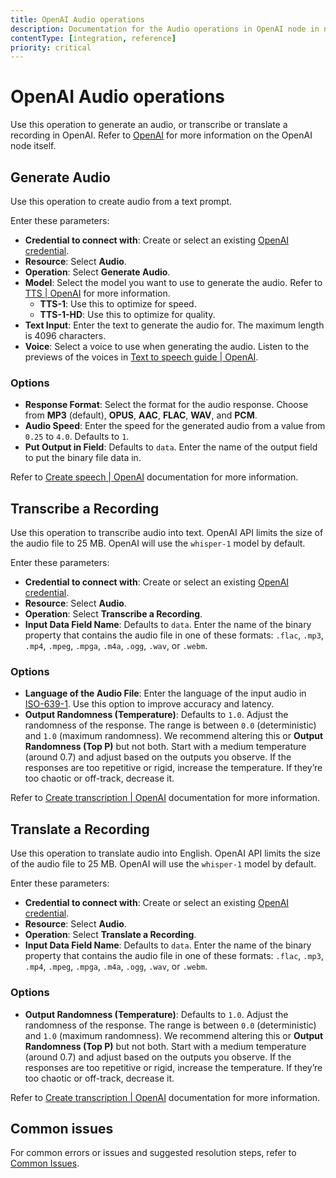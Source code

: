 ```yaml
---
title: OpenAI Audio operations 
description: Documentation for the Audio operations in OpenAI node in n8n, a workflow automation platform. Includes details of operations and configuration, and links to examples and credentials information.
contentType: [integration, reference]
priority: critical
---
```


# OpenAI Audio operations

Use this operation to generate an audio, or transcribe or translate a recording in OpenAI. Refer to [OpenAI](/integrations/builtin/app-nodes/n8n-nodes-langchain.openai/index.md) for more information on the OpenAI node itself.

## Generate Audio

Use this operation to create audio from a text prompt. 

Enter these parameters:

- **Credential to connect with**: Create or select an existing [OpenAI credential](/integrations/builtin/credentials/openai.md).
- **Resource**: Select **Audio**.
- **Operation**: Select **Generate Audio**.
- **Model**: Select the model you want to use to generate the audio. Refer to [TTS | OpenAI](https://platform.openai.com/docs/models/tts) for more information.
    - **TTS-1**: Use this to optimize for speed.
    - **TTS-1-HD**:	Use this to optimize for quality.
- **Text Input**: Enter the text to generate the audio for. The maximum length is 4096 characters.
- **Voice**: Select a voice to use when generating the audio. Listen to the previews of the voices in [Text to speech guide | OpenAI](https://platform.openai.com/docs/guides/text-to-speech/quickstart).

### Options

- **Response Format**: Select the format for the audio response. Choose from **MP3** (default), **OPUS**, **AAC**, **FLAC**, **WAV**, and **PCM**.
- **Audio Speed**: Enter the speed for the generated audio from a value from `0.25` to `4.0`. Defaults to `1`.
- **Put Output in Field**: Defaults to `data`. Enter the name of the output field to put the binary file data in. 

Refer to [Create speech | OpenAI](https://platform.openai.com/docs/api-reference/audio/createSpeech) documentation for more information.

## Transcribe a Recording

Use this operation to transcribe audio into text. OpenAI API limits the size of the audio file to 25 MB. OpenAI will use the `whisper-1` model by default. 

Enter these parameters:

- **Credential to connect with**: Create or select an existing [OpenAI credential](/integrations/builtin/credentials/openai.md).
- **Resource**: Select **Audio**.
- **Operation**: Select **Transcribe a Recording**.
- **Input Data Field Name**: Defaults to `data`. Enter the name of the binary property that contains the audio file in one of these formats: `.flac`, `.mp3`, `.mp4`, `.mpeg`, `.mpga`, `.m4a`, `.ogg`, `.wav`, or `.webm`. 

### Options

- **Language of the Audio File**: Enter the language of the input audio in  [ISO-639-1](https://en.wikipedia.org/wiki/List_of_ISO_639_language_codes). Use this option to improve accuracy and latency.
- **Output Randomness (Temperature)**: Defaults to `1.0`. Adjust the randomness of the response. The range is between `0.0` (deterministic) and `1.0` (maximum randomness). We recommend altering this or **Output Randomness (Top P)** but not both. Start with a medium temperature (around 0.7) and adjust based on the outputs you observe. If the responses are too repetitive or rigid, increase the temperature. If they’re too chaotic or off-track, decrease it. 

Refer to [Create transcription | OpenAI](https://platform.openai.com/docs/api-reference/audio/createTranscription) documentation for more information.

## Translate a Recording

Use this operation to translate audio into English. OpenAI API limits the size of the audio file to 25 MB. OpenAI will use the `whisper-1` model by default. 

Enter these parameters:

- **Credential to connect with**: Create or select an existing [OpenAI credential](/integrations/builtin/credentials/openai.md).
- **Resource**: Select **Audio**.
- **Operation**: Select **Translate a Recording**.
- **Input Data Field Name**: Defaults to `data`. Enter the name of the binary property that contains the audio file in one of these formats: `.flac`, `.mp3`, `.mp4`, `.mpeg`, `.mpga`, `.m4a`, `.ogg`, `.wav`, or `.webm`. 

### Options

- **Output Randomness (Temperature)**: Defaults to `1.0`. Adjust the randomness of the response. The range is between `0.0` (deterministic) and `1.0` (maximum randomness). We recommend altering this or **Output Randomness (Top P)** but not both. Start with a medium temperature (around 0.7) and adjust based on the outputs you observe. If the responses are too repetitive or rigid, increase the temperature. If they’re too chaotic or off-track, decrease it. 

Refer to [Create transcription | OpenAI](https://platform.openai.com/docs/api-reference/audio/createTranscription) documentation for more information.

## Common issues

For common errors or issues and suggested resolution steps, refer to [Common Issues](/integrations/builtin/app-nodes/n8n-nodes-langchain.openai/common-issues.md).

